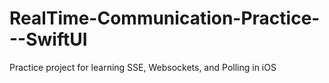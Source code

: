# RealTime-Communication-Practice---SwiftUI
Practice project for learning SSE, Websockets, and Polling in iOS
